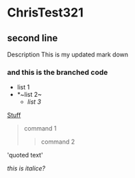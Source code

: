 # ChrisTest321
## second line
Description
This is my updated mark down
### and this is the branched code

* list 1
* 
  *~list 2~
  * _list 3_

[Stuff](www.stuff.co.nz)
>command 1
>>command 2

'quoted text'

<i>this is italice?<i>
